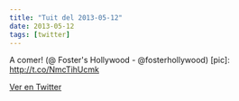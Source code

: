 ```yaml
---
title: "Tuit del 2013-05-12"
date: 2013-05-12
tags: [twitter]
---
```


A comer! (@ Foster's Hollywood - @fosterhollywood) [pic]: http://t.co/NmcTihUcmk



[Ver en Twitter](https://twitter.com/i/web/status/333557605345677312)
